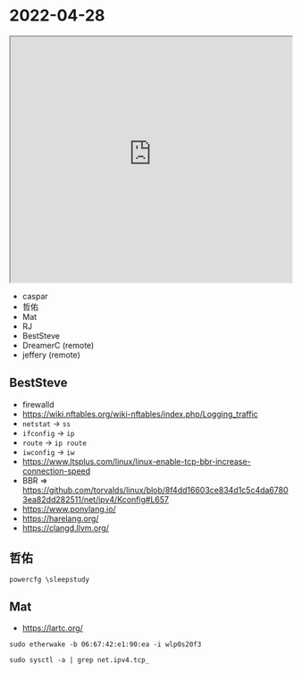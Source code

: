 # 2022-04-28

<iframe src="https://photos.hackingthursday.org/2022-2022-04-28" width="100%" height="440px"></iframe>

- caspar
- 哲佑
- Mat
- RJ
- BestSteve
- DreamerC (remote)
- jeffery (remote)

## BestSteve

- firewalld
- <https://wiki.nftables.org/wiki-nftables/index.php/Logging_traffic>
- ``netstat`` -> ``ss``
- ``ifconfig`` -> ``ip``
- ``route`` -> ``ip route``
- ``iwconfig`` -> ``iw``
- https://www.ltsplus.com/linux/linux-enable-tcp-bbr-increase-connection-speed
- BBR => https://github.com/torvalds/linux/blob/8f4dd16603ce834d1c5c4da67803ea82dd282511/net/ipv4/Kconfig#L657
- https://www.ponylang.io/
- https://harelang.org/
- https://clangd.llvm.org/

## 哲佑

```
powercfg \sleepstudy
```

## Mat

- https://lartc.org/

```
sudo etherwake -b 06:67:42:e1:90:ea -i wlp0s20f3
```

```
sudo sysctl -a | grep net.ipv4.tcp_
```
